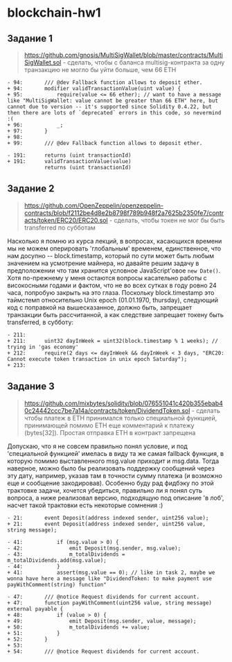 # blockchain-hw1
## Задание 1
> https://github.com/gnosis/MultiSigWallet/blob/master/contracts/MultiSigWallet.sol - сделать, чтобы с баланса multisig-контракта за одну транзакцию не могло бы уйти больше, чем 66 ETH

```
- 94:       /// @dev Fallback function allows to deposit ether.
+ 94:       modifier validTransactionValue(uint value) {
+ 95:           require(value <= 66 ether); // want to have a message like "MultiSigWallet: value cannot be greater than 66 ETH" here, but cannot due to version -- it's supported since Solidity 0.4.22, but then there are lots of `deprecated` errors in this code, so nevermind :(
+ 96:           _;
+ 97:       }
+ 98:       
+ 99:       /// @dev Fallback function allows to deposit ether.

- 191:      returns (uint transactionId)
+ 191:      validTransactionValue(value)
            returns (uint transactionId)
```

## Задание 2
> https://github.com/OpenZeppelin/openzeppelin-contracts/blob/f2112be4d8e2b8798f789b948f2a7625b2350fe7/contracts/token/ERC20/ERC20.sol - сделать, чтобы токен не мог бы быть transferred по субботам

Насколько я помню из курса лекций, в вопросах, касающихся времени мы не можем оперировать 'глобальным' временем, единственное, что нам досупно -- block.timestamp, который по сути может быть любым значением на усмотрение майнера, но давайте решим задачу в предположении что там хранится условное JavaScript'овое `new Date()`.
Хотя по-прежнему у меня остаются вопросы касательно работы с високосными годами и фактом, что не во всех сутках в году ровно 24 часа, попробую закрыть на это глаза. Поскольку block.timestamp это таймстемп относительно Unix epoch (01.01.1970, thursday), следующий код с поправкой на вышесказанное, должно быть, запрещает транзакции быть рассчитанной, а как следствие запрещает токену быть transferred, в субботу:
```
- 211:      
+ 211:      uint32 dayInWeek = uint32(block.timestamp % 1 weeks); // trying in 'gas economy' 
+ 212:      require(2 days <= dayInWeek && dayInWeek < 3 days, "ERC20: Cannot execute token transaction in unix epoch Saturday");
+ 213:      
```

## Задание 3
> https://github.com/mixbytes/solidity/blob/076551041c420b355ebab40c24442ccc7be7a14a/contracts/token/DividendToken.sol - сделать чтобы платеж в ETH принимался только специальной функцией, принимающей помимо ETH еще комментарий к платежу (bytes[32]). Простая отправка ETH в контракт запрещена

Допускаю, что я не совсем правильно понял условие, и под 'специальной функцией' имелась в виду та же самая fallback функция, в которую помимо выставленного msg.value приходит и msg.data. Тогда наверное, можно было бы реализовать поддержку сообщений через эту дату, например, указав там в точности сумму платежа (и возможно еще и сообщение закодировав). Особенно буду рад фидбэку по этой трактовке задачи, хочется убедиться, правильно ли я понял суть вопроса, а ниже реализовал версию, подходящую под описание 'в лоб', насчет такой трактовки есть некоторые сомнения :)

```
- 21:       event Deposit(address indexed sender, uint256 value);
+ 21:       event Deposit(address indexed sender, uint256 value, string message);

- 41:           if (msg.value > 0) {
- 42:               emit Deposit(msg.sender, msg.value);
- 43:               m_totalDividends = m_totalDividends.add(msg.value);
- 44:           }
+ 41:           assert(msg.value == 0); // like in task 2, maybe we wonna have here a message like "DividendToken: to make payment use payWithComment(string) function"

- 47:       /// @notice Request dividends for current account.
+ 47:       function payWithComment(uint256 value, string message) external payable {
+ 48:           if (value > 0) {
+ 49:               emit Deposit(msg.sender, value, message);
+ 50:               m_totalDividends += value;
+ 51:           }
+ 52:       }
+ 53:      
+ 54:       /// @notice Request dividends for current account.
```

